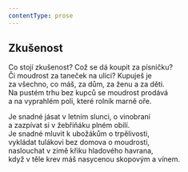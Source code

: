 ```yaml
---
contentType: prose
---
```


## Zkušenost

Co stojí zkušenost? Což se dá koupit za písničku?  
Či moudrost za taneček na ulici? Kupuješ je  
za všechno, co máš, za dům, za ženu a za děti.  
Na pustém trhu bez kupců se moudrost prodává  
a na vyprahlém poli, které rolník marně oře.

Je snadné jásat v letním slunci, o vinobraní  
a zazpívat si v žebřiňáku plném obilí.  
Je snadné mluvit k ubožákům o trpělivosti,  
vykládat tulákovi bez domova o moudrosti,  
naslouchat v zimě křiku hladového havrana,  
když v těle krev máš nasycenou skopovým a vínem.
